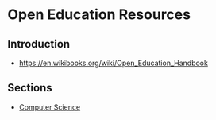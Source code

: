 # Open Education Resources

## Introduction

- <https://en.wikibooks.org/wiki/Open_Education_Handbook>

## Sections

- [Computer Science](computer-science.md)


